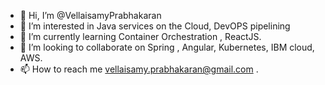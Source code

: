 - 👋 Hi, I’m @VellaisamyPrabhakaran
- 👀 I’m interested in Java services on the Cloud, DevOPS pipelining 
- 🌱 I’m currently learning Container Orchestration , ReactJS.
- 💞️ I’m looking to collaborate on Spring , Angular, Kubernetes, IBM cloud, AWS.
- 📫 How to reach me vellaisamy.prabhakaran@gmail.com .
<!---
VellaisamyPrabhakaran/VellaisamyPrabhakaran is a ✨ special ✨ repository because its `README.md` (this file) appears on your GitHub profile.
You can click the Preview link to take a look at your changes.
--->
